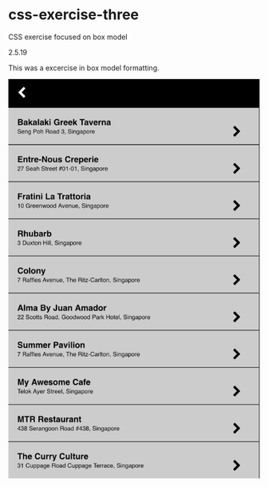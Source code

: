 # css-exercise-three
CSS exercise focused on box model

2.5.19

This was a excercise in box model formatting.

![restaurant list](https://github.com/Saphyer/css-exercise-three/blob/master/Images/restaurants.png "Restaurant List")
